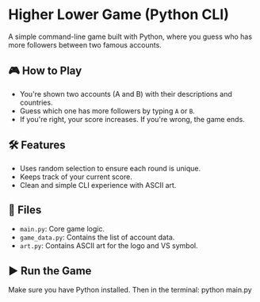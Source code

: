 # Higher Lower Game (Python CLI)

A simple command-line game built with Python, where you guess who has more followers between two famous accounts.

## 🎮 How to Play
- You're shown two accounts (A and B) with their descriptions and countries.
- Guess which one has more followers by typing `A` or `B`.
- If you're right, your score increases. If you're wrong, the game ends.

## 🛠️ Features
- Uses random selection to ensure each round is unique.
- Keeps track of your current score.
- Clean and simple CLI experience with ASCII art.

## 📁 Files
- `main.py`: Core game logic.
- `game_data.py`: Contains the list of account data.
- `art.py`: Contains ASCII art for the logo and VS symbol.

## ▶️ Run the Game
Make sure you have Python installed. Then in the terminal:
python main.py
